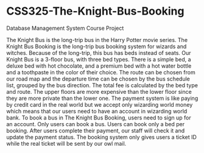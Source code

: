 # CSS325-The-Knight-Bus-Booking
Database Management System Course Project

The Knight Bus is the long-trip bus in the Harry Potter movie series. The Knight Bus Booking is the long-trip bus booking system for wizards and witches. Because of the long-trip, this bus has beds instead of seats. Our Knight Bus is a 3-floor bus, with three bed types. There is a simple bed, a deluxe bed with hot chocolate, and a premium bed with a hot water bottle and a toothpaste in the color of their choice. The route can be chosen from our road map and the departure time can be chosen by the bus schedule list, grouped by the bus direction. The total fee is calculated by the bed type and route. The upper floors are more expensive than the lower floor since they are more private than the lower one. The payment system is like paying by credit card in the real world but we accept only wizarding world money which means that our users need to have an account in wizarding world bank. 
To book a bus in The Knight Bus Booking, users need to sign up for an account. Only users can book a bus. Users can book only a bed per booking. After users complete their payment, our staff will check it and update the payment status. The booking system only gives users a ticket ID while the real ticket will be sent by our owl mail. 

